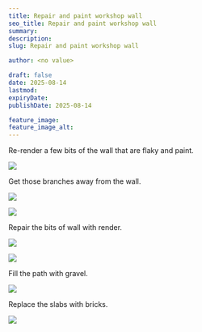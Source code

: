 ```yaml
---
title: Repair and paint workshop wall
seo_title: Repair and paint workshop wall
summary:
description:
slug: Repair and paint workshop wall

author: <no value>

draft: false
date: 2025-08-14
lastmod:
expiryDate:
publishDate: 2025-08-14

feature_image:
feature_image_alt:
---
```


Re-render a few bits of the wall that are flaky and paint.

![](/images/2840.jpeg )


Get those branches away from the wall.

![](/images/2841.jpeg )

![](/images/2845.jpeg )

Repair the bits of wall with render.

![](/images/2846.jpeg )

![](/images/2847.jpeg )

Fill the path with gravel.

![](/images/2848.jpeg )

Replace the slabs with bricks.

![](/images/2849.jpeg )
